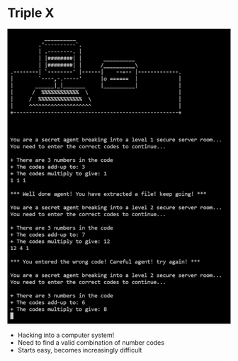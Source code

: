 # Triple X

![](demo.png)

- Hacking into a computer system!
- Need to find a valid combination of number codes
- Starts easy, becomes increasingly difficult

